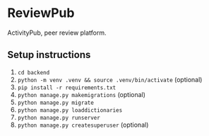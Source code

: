 # ReviewPub
ActivityPub, peer review platform.

## Setup instructions
1. `cd backend`
2. `python -m venv .venv && source .venv/bin/activate` (optional)
3. `pip install -r requirements.txt`
4. `python manage.py makemigrations` (optional)
5. `python manage.py migrate`
6. `python manage.py loaddictionaries`
7. `python manage.py runserver`
8. `python manage.py createsuperuser` (optional)
